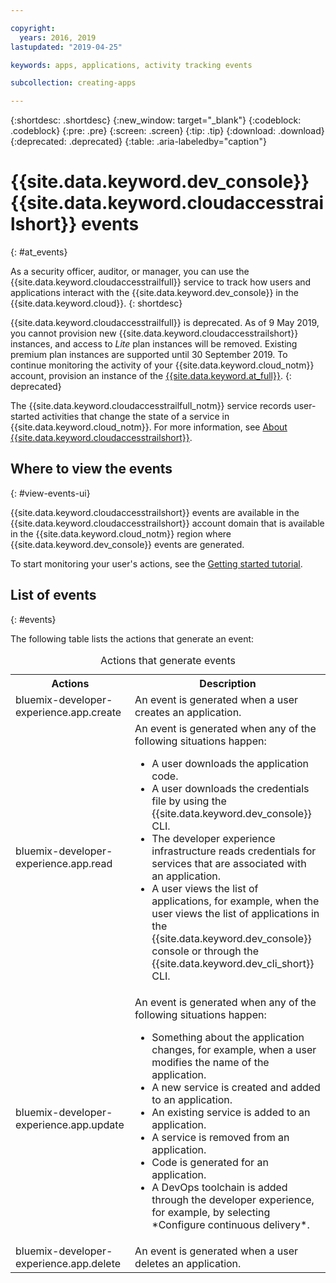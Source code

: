 ```yaml
---

copyright:
  years: 2016, 2019
lastupdated: "2019-04-25"

keywords: apps, applications, activity tracking events

subcollection: creating-apps

---
```


{:shortdesc: .shortdesc}
{:new_window: target="_blank"}
{:codeblock: .codeblock}
{:pre: .pre}
{:screen: .screen}
{:tip: .tip}
{:download: .download}
{:deprecated: .deprecated}
{:table: .aria-labeledby="caption"}

# {{site.data.keyword.dev_console}} {{site.data.keyword.cloudaccesstrailshort}} events
{: #at_events}

As a security officer, auditor, or manager, you can use the {{site.data.keyword.cloudaccesstrailfull}} service to track how users and applications interact with the {{site.data.keyword.dev_console}} in the {{site.data.keyword.cloud}}.
{: shortdesc}

{{site.data.keyword.cloudaccesstrailfull}} is deprecated. As of 9 May 2019, you cannot provision new {{site.data.keyword.cloudaccesstrailshort}} instances, and access to *Lite* plan instances will be removed. Existing premium plan instances are supported until 30 September 2019. To continue monitoring the activity of your {{site.data.keyword.cloud_notm}} account, provision an instance of the [{{site.data.keyword.at_full}}](/docs/services/Activity-Tracker-with-LogDNA?topic=logdnaat-getting-started#getting-started).
{: deprecated}

The {{site.data.keyword.cloudaccesstrailfull_notm}} service records user-started activities that change the state of a service in {{site.data.keyword.cloud_notm}}. For more information, see [About {{site.data.keyword.cloudaccesstrailshort}}](/docs/services/cloud-activity-tracker?topic=cloud-activity-tracker-activity_tracker_ov).

## Where to view the events
{: #view-events-ui}

{{site.data.keyword.cloudaccesstrailshort}} events are available in the {{site.data.keyword.cloudaccesstrailshort}} account domain that is available in the {{site.data.keyword.cloud_notm}} region where {{site.data.keyword.dev_console}} events are generated.

To start monitoring your user's actions, see the [Getting started tutorial](/docs/services/cloud-activity-tracker?topic=cloud-activity-tracker-getting-started).

## List of events
{: #events}

The following table lists the actions that generate an event:

<table>
  <caption>Actions that generate events</caption>
  <tr>
    <th>Actions</th>
	  <th>Description</th>
  <tr>
  <tr>
    <td>bluemix-developer-experience.app.create</td>
	  <td>An event is generated when a user creates an application.</td>
  </tr>
  <tr>
    <td>bluemix-developer-experience.app.read</td>
	  <td>An event is generated when any of the following situations happen: </br><ul><li>A user downloads the application code.</li> <li>A user downloads the credentials file by using the {{site.data.keyword.dev_console}} CLI.</li> <li>The developer experience infrastructure reads credentials for services that are associated with an application.</li> <li>A user views the list of applications, for example, when the user views the list of applications in the {{site.data.keyword.dev_console}} console or through the {{site.data.keyword.dev_cli_short}} CLI.</li></ul></td>
  </tr>
  <tr>
    <td>bluemix-developer-experience.app.update</td>
	  <td>An event is generated when any of the following situations happen: </br><ul><li>Something about the application changes, for example, when a user modifies the name of the application. </li><li>A new service is created and added to an application.</li><li>An existing service is added to an application.</li><li>A service is removed from an application.</li><li>Code is generated for an application.</li><li>A DevOps toolchain is added through the developer experience, for example, by selecting *Configure continuous delivery*.</li></ul></td>
  </tr>
  <tr>
    <td>bluemix-developer-experience.app.delete</td>
	  <td>An event is generated when a user deletes an application.</td>
  </tr>
</table>
